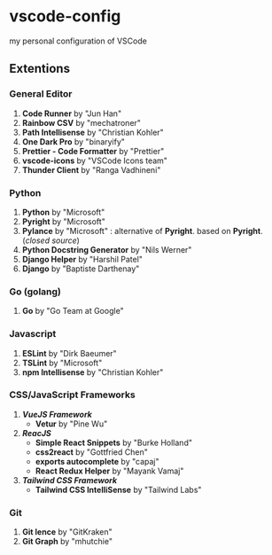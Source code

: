 # vscode-config
my personal configuration of VSCode

## Extentions

### General Editor
1) **Code Runner** by "Jun Han"
2) **Rainbow CSV** by "mechatroner"
3) **Path Intellisense** by "Christian Kohler"
4) **One Dark Pro** by "binaryify"
5) **Prettier - Code Formatter** by "Prettier"
6) **vscode-icons** by "VSCode Icons team"
7) **Thunder Client** by "Ranga Vadhineni"

### Python
1) **Python** by "Microsoft"
2) **Pyright** by "Microsoft"
3) **Pylance** by "Microsoft" : alternative of **Pyright**. based on **Pyright**. (*closed source*)
4) **Python Docstring Generator** by "Nils Werner"
5) **Django Helper** by "Harshil Patel"
6) **Django** by "Baptiste Darthenay"

### Go (golang)
1) **Go** by "Go Team at Google"

### Javascript
1) **ESLint** by "Dirk Baeumer"
2) **TSLint** by "Microsoft"
3) **npm Intellisense** by "Christian Kohler"

### CSS/JavaScript Frameworks
1) ***VueJS Framework***
    - **Vetur** by "Pine Wu"
2) ***ReacJS***
    - **Simple React Snippets** by "Burke Holland"
    - **css2react** by "Gottfried Chen"
    - **exports autocomplete** by "capaj"
    - **React Redux Helper** by "Mayank Vamaj"
3) ***Tailwind CSS Framework***
    - **Tailwind CSS IntelliSense** by "Tailwind Labs"

### Git
1) **Git lence** by "GitKraken"
2) **Git Graph** by "mhutchie"
